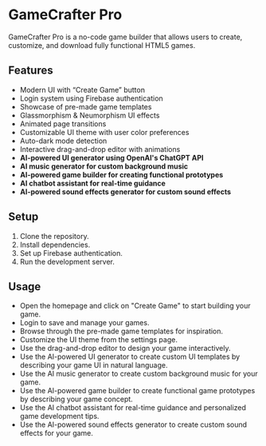 # GameCrafter Pro

GameCrafter Pro is a no-code game builder that allows users to create, customize, and download fully functional HTML5 games.

## Features
- Modern UI with “Create Game” button
- Login system using Firebase authentication
- Showcase of pre-made game templates
- Glassmorphism & Neumorphism UI effects
- Animated page transitions
- Customizable UI theme with user color preferences
- Auto-dark mode detection
- Interactive drag-and-drop editor with animations
- **AI-powered UI generator using OpenAI's ChatGPT API**
- **AI music generator for custom background music**
- **AI-powered game builder for creating functional prototypes**
- **AI chatbot assistant for real-time guidance**
- **AI-powered sound effects generator for custom sound effects**

## Setup
1. Clone the repository.
2. Install dependencies.
3. Set up Firebase authentication.
4. Run the development server.

## Usage
- Open the homepage and click on "Create Game" to start building your game.
- Login to save and manage your games.
- Browse through the pre-made game templates for inspiration.
- Customize the UI theme from the settings page.
- Use the drag-and-drop editor to design your game interactively.
- Use the AI-powered UI generator to create custom UI templates by describing your game UI in natural language.
- Use the AI music generator to create custom background music for your game.
- Use the AI-powered game builder to create functional game prototypes by describing your game concept.
- Use the AI chatbot assistant for real-time guidance and personalized game development tips.
- Use the AI-powered sound effects generator to create custom sound effects for your game.
